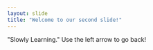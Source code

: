 ```yaml
---
layout: slide
title: "Welcome to our second slide!"
---
```

"Slowly Learning."
Use the left arrow to go back!
